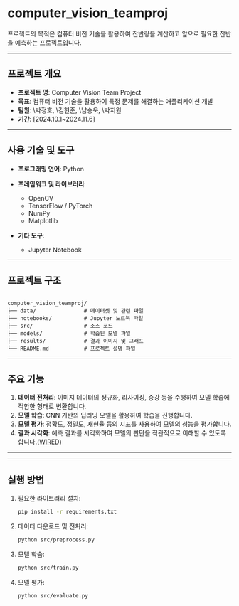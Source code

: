 # computer_vision_teamproj


프로젝트의 목적은 컴퓨터 비전 기술을 활용하여 잔반량을 계산하고 앞으로 필요한 잔반을 예측하는 프로젝트입니다.

---

##  프로젝트 개요

* **프로젝트 명**: Computer Vision Team Project
* **목표**: 컴퓨터 비전 기술을 활용하여 특정 문제를 해결하는 애플리케이션 개발
* **팀원**: \박정호, \김현준, \남승욱, \박지원
* **기간**: \[2024.10.1~2024.11.6]

---

##  사용 기술 및 도구

* **프로그래밍 언어**: Python
* **프레임워크 및 라이브러리**:

  * OpenCV
  * TensorFlow / PyTorch
  * NumPy
  * Matplotlib
* **기타 도구**:

  * Jupyter Notebook
 

---

##  프로젝트 구조

```

computer_vision_teamproj/
├── data/               # 데이터셋 및 관련 파일
├── notebooks/          # Jupyter 노트북 파일
├── src/                # 소스 코드
├── models/             # 학습된 모델 파일
├── results/            # 결과 이미지 및 그래프
└── README.md           # 프로젝트 설명 파일
```



---

##  주요 기능

1. **데이터 전처리**: 이미지 데이터의 정규화, 리사이징, 증강 등을 수행하여 모델 학습에 적합한 형태로 변환합니다.
2. **모델 학습**: CNN 기반의 딥러닝 모델을 활용하여 학습을 진행합니다.
3. **모델 평가**: 정확도, 정밀도, 재현율 등의 지표를 사용하여 모델의 성능을 평가합니다.
4. **결과 시각화**: 예측 결과를 시각화하여 모델의 판단을 직관적으로 이해할 수 있도록 합니다.([WIRED][2])

---



---

##  실행 방법

1. 필요한 라이브러리 설치:

   ```bash
   pip install -r requirements.txt
   ```
2. 데이터 다운로드 및 전처리:

   ```bash
   python src/preprocess.py
   ```
3. 모델 학습:

   ```bash
   python src/train.py
   ```
4. 모델 평가:

   ```bash
   python src/evaluate.py
   ```




[1]: https://en.wikipedia.org/wiki/README?utm_source=chatgpt.com "README"
[2]: https://www.wired.com/2012/04/tech-art-computer-vision-algorithm-implementations?utm_source=chatgpt.com "Tech Art: Computer Vision Algorithm Implementations"
[3]: https://www.youtube.com/watch?v=hppq8abaxzc&utm_source=chatgpt.com "7 BEST COMPUTER VISION PROJECT IDEAS - YouTube"
[4]: https://medium.com/towards-data-science/how-to-build-a-computer-vision-project-easy-and-without-code-d6fb0462f41?utm_source=chatgpt.com "How to Build a Computer Vision Project Easily and without Code"
